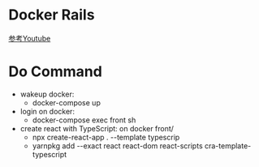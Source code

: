 # Docker Rails

[参考Youtube](https://youtu.be/8UVRsJnD3Cc)

# Do Command

- wakeup docker:
    - docker-compose up
- login on docker:
    - docker-compose exec front sh
- create react with TypeScript: on docker front/
    - npx create-react-app . --template typescrip
    -  yarnpkg add --exact react react-dom react-scripts cra-template-typescript